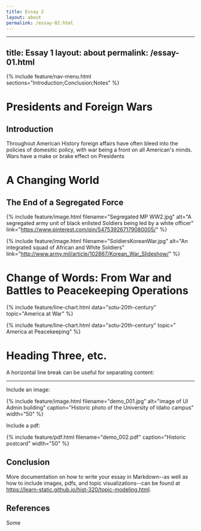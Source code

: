 ```yaml
---
title: Essay 2
layout: about
permalink: /essay-02.html
---
```


---
title: Essay 1
layout: about
permalink: /essay-01.html
---

{% include feature/nav-menu.html sections="Introduction;Conclusion;Notes" %}

# Presidents and Foreign Wars

## Introduction

Throughout American History foreign affairs have often bleed into the policies of domesitic policy, with war being a front on all American's minds. Wars have a make or brake effect on Presidents

# A Changing World

## The End of a Segregated Force

{% include feature/image.html filename="Segregated MP WW2.jpg" alt="A segregated army unit of black enlisted Soldiers being led by a white officer" link="https://www.pinterest.com/pin/547539267179080005/" %}


{% include feature/image.html filename="SoldiersKoreanWar.jpg" alt="An integrated squad of African and White Soldiers" link="http://www.army.mil/article/102867/Korean_War_Slideshow/" %}

# Change of Words: From War and Battles to Peacekeeping Operations

{% include feature/line-chart.html data="sotu-20th-century" topic="America at War" %}


{% include feature/line-chart.html data="sotu-20th-century" topic=" America at Peacekeeping" %}



# Heading Three, etc.


A horizontal line break can be useful for separating content:

----

Include an image:

{% include feature/image.html filename="demo_001.jpg" alt="image of UI Admin building" caption="Historic photo of the University of Idaho campus" width="50" %}

Include a pdf:

{% include feature/pdf.html filename="demo_002.pdf" caption="Historic postcard" width="50" %}

## Conclusion

More documentation on how to write your essay in Markdown--as well as how to include images, pdfs, and topic visualizations--can be found at <https://learn-static.github.io/hist-320/topic-modeling.html>.

## References

Some
